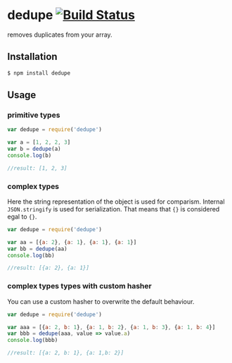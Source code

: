 # dedupe [![Build Status](https://travis-ci.org/seriousManual/dedupe.png)](https://travis-ci.org/seriousManual/dedupe)

removes duplicates from your array.

## Installation

````bash
$ npm install dedupe
````

## Usage

### primitive types
```javascript
var dedupe = require('dedupe')

var a = [1, 2, 2, 3]
var b = dedupe(a)
console.log(b)

//result: [1, 2, 3]
```

### complex types
Here the string representation of the object is used for comparism. Internal `JSON.stringify` is used for serialization.
That means that `{}` is considered egal to `{}`. 
```javascript
var dedupe = require('dedupe')

var aa = [{a: 2}, {a: 1}, {a: 1}, {a: 1}]
var bb = dedupe(aa)
console.log(bb)

//result: [{a: 2}, {a: 1}]
```

### complex types types with custom hasher
You can use a custom hasher to overwrite the default behaviour.
```javascript
var dedupe = require('dedupe')

var aaa = [{a: 2, b: 1}, {a: 1, b: 2}, {a: 1, b: 3}, {a: 1, b: 4}]
var bbb = dedupe(aaa, value => value.a)
console.log(bbb)

//result: [{a: 2, b: 1}, {a: 1,b: 2}]
```
